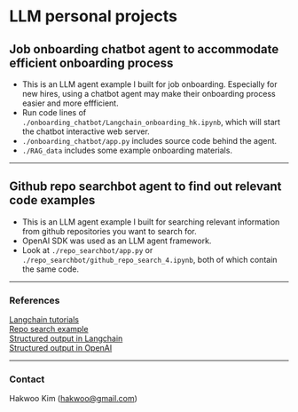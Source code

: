 # LLM personal projects

## Job onboarding chatbot agent to accommodate efficient onboarding process
- This is an LLM agent example I built for job onboarding. Especially for new hires, using a chatbot agent may make their onboarding process easier and more effficient.  
- Run code lines of  `./onboarding_chatbot/Langchain_onboarding_hk.ipynb`, which will start the chatbot interactive web server.  
- `./onboarding_chatbot/app.py` includes source code behind the agent.  
- `./RAG_data` includes some example onboarding materials.   
---

## Github repo searchbot agent to find out relevant code examples
- This is an LLM agent example I built for searching relevant information from github repositories you want to search for.  
- OpenAI SDK was used as an LLM agent framework.  
- Look at `./repo_searchbot/app.py` or `./repo_searchbot/github_repo_search_4.ipynb`, both of which contain the same code.  

---
### References
[Langchain tutorials](https://python.langchain.com/docs/tutorials/)   
[Repo search example](https://github.com/IIEleven11/Talk2Repo)   
[Structured output in Langchain](https://python.langchain.com/docs/concepts/structured_outputs/)  
[Structured output in OpenAI](https://platform.openai.com/docs/guides/structured-outputs/introduction?api-mode=chat)  

---
### Contact
Hakwoo Kim (hakwoo@gmail.com)  